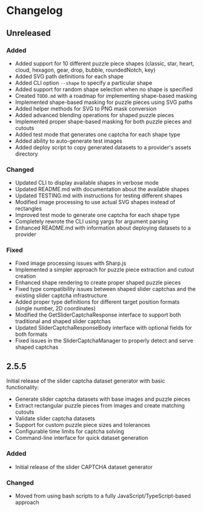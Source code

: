 # Changelog

## Unreleased

### Added

- Added support for 10 different puzzle piece shapes (classic, star, heart, cloud, hexagon, gear, drop, bubble, roundedNotch, key)
- Added SVG path definitions for each shape
- Added CLI option `--shape` to specify a particular shape
- Added support for random shape selection when no shape is specified
- Created `TODO.md` with a roadmap for implementing shape-based masking
- Implemented shape-based masking for puzzle pieces using SVG paths
- Added helper methods for SVG to PNG mask conversion
- Added advanced blending operations for shaped puzzle pieces
- Implemented proper shape-based masking for both puzzle pieces and cutouts
- Added test mode that generates one captcha for each shape type
- Added ability to auto-generate test images
- Added deploy script to copy generated datasets to a provider's assets directory

### Changed

- Updated CLI to display available shapes in verbose mode
- Updated README.md with documentation about the available shapes
- Updated TESTING.md with instructions for testing different shapes
- Modified image processing to use actual SVG shapes instead of rectangles
- Improved test mode to generate one captcha for each shape type
- Completely rewrote the CLI using yargs for argument parsing
- Enhanced README.md with information about deploying datasets to a provider

### Fixed

- Fixed image processing issues with Sharp.js
- Implemented a simpler approach for puzzle piece extraction and cutout creation
- Enhanced shape rendering to create proper shaped puzzle pieces
- Fixed type compatibility issues between shaped slider captchas and the existing slider captcha infrastructure
- Added proper type definitions for different target position formats (single number, 2D coordinates)
- Modified the GetSliderCaptchaResponse interface to support both traditional and shaped slider captchas
- Updated SliderCaptchaResponseBody interface with optional fields for both formats
- Fixed issues in the SliderCaptchaManager to properly detect and serve shaped captchas

## 2.5.5

Initial release of the slider captcha dataset generator with basic functionality:

- Generate slider captcha datasets with base images and puzzle pieces
- Extract rectangular puzzle pieces from images and create matching cutouts
- Validate slider captcha datasets
- Support for custom puzzle piece sizes and tolerances
- Configurable time limits for captcha solving
- Command-line interface for quick dataset generation

### Added

- Initial release of the slider CAPTCHA dataset generator

### Changed

- Moved from using bash scripts to a fully JavaScript/TypeScript-based approach 